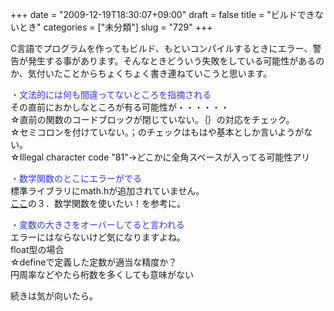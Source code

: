 +++
date = "2009-12-19T18:30:07+09:00"
draft = false
title = "ビルドできないとき"
categories = ["未分類"]
slug = "729"
+++

<p>C言語でプログラムを作ってもビルド、もといコンパイルするときにエラー、警告が発生する事があります。そんなときどういう失敗をしている可能性があるのか、気付いたことからちょくちょく書き連ねていこうと思います。</p>

<p><span style="color: #3333ff;">・文法的には何も間違ってないところを指摘される</span><br />その直前におかしなところが有る可能性が・・・・・・<br />☆直前の関数のコードブロックが閉じていない。｛｝の対応をチェック。<br />☆セミコロンを付けていない。；のチェックはもはや基本としか言いようがない。<br />☆Illegal character code &quot;81&quot;→どこかに全角スペースが入ってる可能性アリ</p>

<p><span style="color: #3333ff;">・数学関数のとこにエラーがでる</span><br />標準ライブラリにmath.hが追加されていません。<br /><a href="/images/robolog/blog/hew.html">ここ</a>の３．数学関数を使いたい！を参考に。</p>

<p><span style="color: #3333ff;">・変数の大きさをオーバーしてると言われる</span><br />エラーにはならないけど気になりますよね。<br />float型の場合<br />☆defineで定義した定数が適当な精度か？<br />円周率などやたら桁数を多くしても意味がない</p>

<p>続きは気が向いたら。</p>

